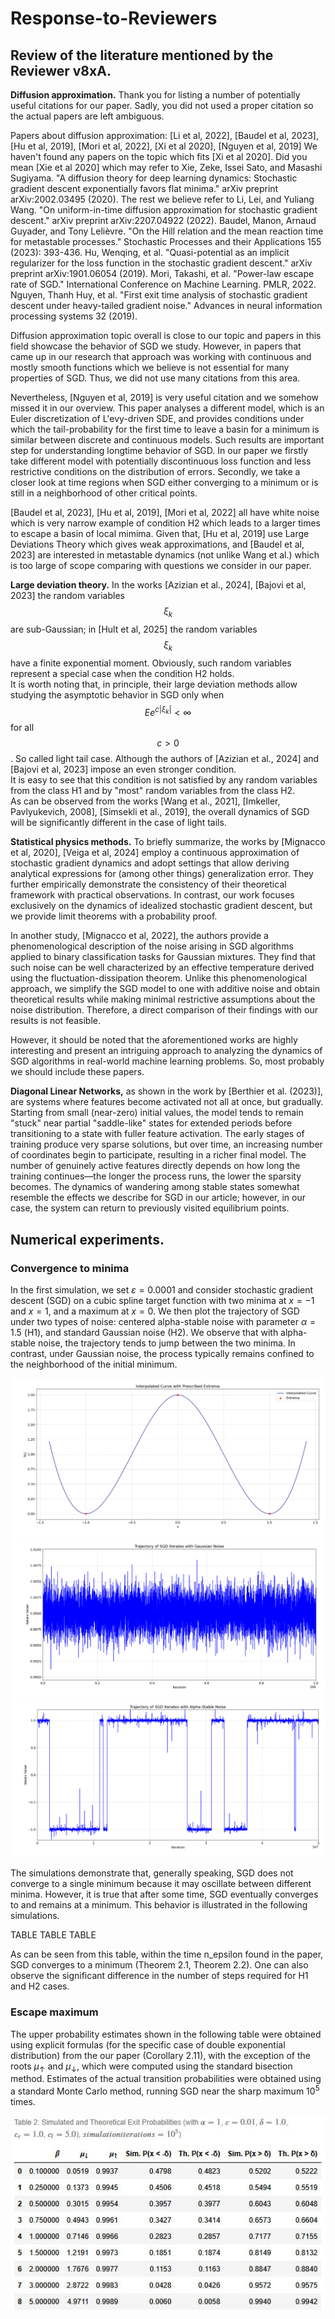 # Response-to-Reviewers

## Review of the literature mentioned by the Reviewer v8xA.

**Diffusion approximation.** Thank you for listing a number of potentially useful citations for our paper. Sadly, you did not used a proper citation so the actual papers are left ambiguous.

Papers about diffusion approximation: [Li et al, 2022], [Baudel et al, 2023], [Hu et al, 2019], [Mori et al, 2022], [Xi et al 2020], [Nguyen et al, 2019]
We haven't found any papers on the topic which fits [Xi et al 2020]. Did you mean [Xie et al 2020] which may refer to
Xie, Zeke, Issei Sato, and Masashi Sugiyama. "A diffusion theory for deep learning dynamics: Stochastic gradient descent exponentially favors flat minima." arXiv preprint arXiv:2002.03495 (2020).
The rest we believe refer to
Li, Lei, and Yuliang Wang. "On uniform-in-time diffusion approximation for stochastic gradient descent." arXiv preprint arXiv:2207.04922 (2022).
Baudel, Manon, Arnaud Guyader, and Tony Lelièvre. "On the Hill relation and the mean reaction time for metastable processes." Stochastic Processes and their Applications 155 (2023): 393-436.
Hu, Wenqing, et al. "Quasi-potential as an implicit regularizer for the loss function in the stochastic gradient descent." arXiv preprint arXiv:1901.06054 (2019).
Mori, Takashi, et al. "Power-law escape rate of SGD." International Conference on Machine Learning. PMLR, 2022.
Nguyen, Thanh Huy, et al. "First exit time analysis of stochastic gradient descent under heavy-tailed gradient noise." Advances in neural information processing systems 32 (2019).


Diffusion approximation topic overall is close to our topic and papers in this field showcase the behavior of SGD we study. However, in papers that came up in our research that approach was working with continuous and mostly smooth functions which we believe is not essential for many properties of SGD. Thus, we did not use many citations from this area.

Nevertheless, [Nguyen et al, 2019] is very useful citation and we somehow missed it in our overview. This paper analyses a different model, which is an Euler discretization of L\'evy-driven SDE, and provides conditions under which the tail-probability for the first time to leave a basin for a minimum is similar between discrete and continuous models. Such results are important step for understanding longtime behavior of SGD.  In our paper we firstly take different model with potentially discontinuous loss function and less restrictive conditions on the distribution of errors. Secondly, we take a closer look at time regions when SGD either converging to a minimum or is still in a neighborhood of other critical points.

[Baudel et al, 2023], [Hu et al, 2019], [Mori et al, 2022] all have white noise which is very narrow example of condition H2 which leads to a larger times to escape a basin of local mimima. Given that, [Hu et al, 2019] use Large Deviations Theory which gives weak approximations, and [Baudel et al, 2023] are interested in metastable dynamics (not unlike Wang et al.) which is too large of scope comparing with questions we consider in our paper.


**Large deviation theory.** In the works [Azizian et al., 2024], [Bajovi et al, 2023]   the random variables $$\xi_k$$ are sub-Gaussian; in [Hult et al, 2025]
the random variables $$\xi_k$$  have a finite exponential moment.
Obviously, such random variables represent a special case when the condition H2 holds.   
It is worth noting that, in principle, their large deviation methods allow studying the asymptotic behavior in SGD only when 
$$E e^{c|\xi_k|} < \infty$$
for all $$c > 0$$.  So called light tail case. Although the authors of [Azizian et al., 2024] and [Bajovi et al, 2023]  impose an even stronger condition.  
It is easy to see that this condition is not satisfied by any random variables from the class H1 and by "most" random variables from the class H2.  
As can be observed from the works [Wang et al., 2021], [Imkeller, Pavlyukevich, 2008], [Simsekli et al., 2019], the overall dynamics of SGD will be significantly different in the case of light tails.  

**Statistical physics methods.** To briefly summarize, the works by [Mignacco et al, 2020],  [Veiga et al, 2024] employ a continuous approximation of stochastic gradient dynamics and adopt settings that allow deriving analytical expressions for (among other things) generalization error. They further empirically demonstrate the consistency of their theoretical framework with practical observations. In contrast, our work focuses exclusively on the dynamics of idealized stochastic gradient descent, but we provide limit theorems with a  probability proof. 

In another study, [Mignacco et al, 2022], the authors provide a phenomenological description of the noise arising in SGD algorithms applied to binary classification tasks for Gaussian mixtures. They find that such noise can be well characterized by an effective temperature derived using the fluctuation-dissipation theorem. Unlike this phenomenological approach, we simplify the SGD model to one with additive noise and obtain theoretical results while making minimal restrictive assumptions about the noise distribution. Therefore, a direct comparison of their findings with our results is not feasible.

However, it should be noted that the aforementioned works are highly interesting and present an intriguing approach to analyzing the dynamics of SGD algorithms in real-world machine learning problems. So, most probably we should include these papers.


**Diagonal Linear Networks,** as shown in the work by [Berthier et al. (2023)], are systems where features become activated not all at once, but gradually. Starting from small (near-zero) initial values, the model tends to remain "stuck" near partial "saddle-like" states for extended periods before transitioning to a state with fuller feature activation. The early stages of training produce very sparse solutions, but over time, an increasing number of coordinates begin to participate, resulting in a richer final model. The number of genuinely active features directly depends on how long the training continues—the longer the process runs, the lower the sparsity becomes. The dynamics of wandering among stable states somewhat resemble the effects we describe for SGD in our article; however, in our case, the system can return to previously visited equilibrium points.

## Numerical experiments. 
### Convergence to minima

In the first simulation, we set $\varepsilon = 0.0001$ and consider stochastic gradient descent (SGD) on a cubic spline target function with two minima at $x = -1$ and $x = 1$, and a maximum at $x = 0$. We then plot the trajectory of SGD under two types of noise: centered alpha-stable noise with parameter $\alpha = 1.5$  (H1), and standard Gaussian noise (H2).
We observe that with alpha-stable noise, the trajectory tends to jump between the two minima. In contrast, under Gaussian noise, the process typically remains confined to the neighborhood of the initial minimum. 

![target](https://github.com/TheAuthors/Response-to-Reviewers/blob/92dc59bfb1159238f0d1f320e86e1d2507e1fa12/Reviewer%20v8xA/target.png)
![SGD2](https://github.com/TheAuthors/Response-to-Reviewers/blob/71b649c8a1ff0ddd4288e0cc20b8223ca5749655/Reviewer%20v8xA/SGD_2.png)
![SGD1](https://github.com/TheAuthors/Response-to-Reviewers/blob/a2d7d8daae7363afdb1add8c8bcd32aed2545063/Reviewer%20v8xA/SGD_1.png)

The simulations demonstrate that, generally speaking, SGD does not converge to a single minimum because it may oscillate between different minima. However, it is true that after some time, SGD eventually converges to and remains at a minimum. This behavior is illustrated in the following simulations.

TABLE TABLE TABLE 

As can be seen from this table, within the time n_epsilon found in the paper, SGD converges to a minimum (Theorem 2.1, Theorem 2.2). One can also observe the significant difference in the number of steps required for H1 and H2 cases.

### Escape maximum


The upper probability estimates shown in the following table  were obtained using explicit formulas (for the specific case of double exponential distribution) from the our paper (Corollary 2.11), with the exception of the roots $\mu_\uparrow$ and $\mu_\downarrow$, which were computed using the standard bisection method.
Estimates of the actual transition probabilities were obtained using a standard Monte Carlo method, running SGD near the sharp maximum $10^5$ times.

![table2](https://github.com/TheAuthors/Response-to-Reviewers/blob/64a8f16f84e7d852f0680786de837f3674d5f2ef/Reviewer%20v8xA/table2.jpg)
